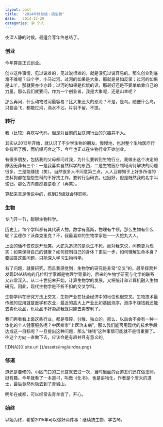 ```yaml
---
layout: post
title:  "2014年终总结：搞生物"
date:   2014-12-29
categories: 杂 个人
---
```


夜深人静的时候，最适合写年终总结了。

### 创业

今年算是正式创业。

创业这件事情，见过说难的，见过说很难的，就是没见过说容易的。那么创业到底难不难呢？四个字，小马过河。过河的如果是大象，那就是易如反掌；过河的如果是山羊，那就要亦步亦趋；过河的如果是松鼠的话，那最好还是不要单单靠自己的力量。那么我们就要问，作为一个创业者，我是大象呢，还是山羊呢？

那么再问，什么动物过河最容易？比大象还大的恐龙？不是，是鸟。随便什么鸟，只要会飞，都能过河，滴水不沾，片羽不留。不提。

### 转行

我（比较）喜欢写代码，但是对目前的互联网行业的兴趣并不大。

其实从2013年开始，就认识了不少学生物的朋友。慢慢地，也对整个生物医疗行业有所了解，而机缘巧合之下，今年也正式在生物行业开始创业。

有很多朋友，包括我的父母都问过我，为什么要转到生物行业。我做出这个决定的原因无非有三个：一是我喜欢自然科学的东西，二是生物医疗领域尚待解决的问题很多，三是能赚钱（笑）。当然很多人不同意第三点，人人豆瓣知乎上好多所谓的生科狗都在抱怨生科的不好找工作，要转行当码农。也挺好，但是既然我的名字叫递归，那么方向自然要逆着了（再笑）。

算起来真是传说中的，练到25级就会转职呢。

### 生物

专门开一节，聊聊生物科学。

历史上，每个学科都有其代表人物。数学有高斯，物理有牛顿，那么生物有什么呢？孟德尔？沃森克里克？不，我最喜欢的生物学家是——大蛇丸大人。

上面的话不仅仅是开玩笑。大蛇丸追求的是永生不死，而对我来说，问题更为现实：如果保持自己的健康？如何控制自己的身体？更进一步，如何理解生命本身？要回答这些问题，只能深入学习生物科学。

有了问题，就要研究。而且我感觉到，生物学的研究是非常“交叉”的。最早探索并发现DNA结构的几位科学家都是物理学背景的，后来的生物学研究与化学的联系又非常深入。从二十世纪末开始，计算生物学的发展，又把统计和计算机融入生物研究。因此，现代生物学是不折不扣的交叉学科。

生物学科在研究方法上交叉，生物产业在社会经济中的地位也很交叉。生物技术最传统的应用就是医学和农业，最近的高大上产业比如基因测序，测序不赚钱我还能去卖化妆品，化妆品不好卖那我就只能去卖安利了。

我们再看看上面这些行业，都是零碎、分散、独立的。那么，以后会不会有一种一体化的个人健康服务呢？中医推崇“上医治未病”，那么我们能否用现代的技术手段达成这一目标呢？一旦提出这种问题，那么“赚钱”这种事情可能就不是很重要了。往这个方向一直做下去，应该会是有趣并且有意义的。

![DNA]({{ site.url }}/assets/img/airdna.png)

### 修道

道还是要修的。小区门口的三元宫就去过一次，当时里面的女道友们还在做法师，挺有趣。今年就看了一本道书，叫做《化书》，也是讲物化，作者是个唐末的道士，最后竟然也隐去到了青城山。

明年在成都，可以经常去青羊宫了。开心。

### 始终

以始为终，希望2015年可以做好两件事：继续搞生物、学古琴。
